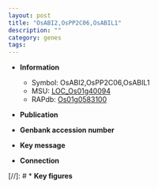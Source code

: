 ```yaml
---
layout: post
title: "OsABI2,OsPP2C06,OsABIL1"
description: ""
category: genes
tags: 
---
```


* **Information**  
    + Symbol: OsABI2,OsPP2C06,OsABIL1  
    + MSU: [LOC_Os01g40094](http://rice.uga.edu/cgi-bin/ORF_infopage.cgi?orf=LOC_Os01g40094)  
    + RAPdb: [Os01g0583100](http://rapdb.dna.affrc.go.jp/viewer/gbrowse_details/irgsp1?name=Os01g0583100)  

* **Publication**  

* **Genbank accession number**  

* **Key message**  

* **Connection**  

[//]: # * **Key figures**  



